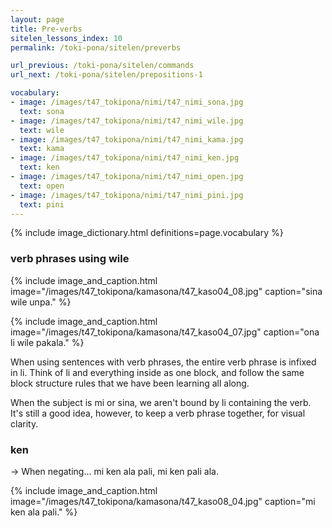 ```yaml
---
layout: page
title: Pre-verbs
sitelen_lessons_index: 10
permalink: /toki-pona/sitelen/preverbs

url_previous: /toki-pona/sitelen/commands
url_next: /toki-pona/sitelen/prepositions-1

vocabulary:
- image: /images/t47_tokipona/nimi/t47_nimi_sona.jpg
  text: sona
- image: /images/t47_tokipona/nimi/t47_nimi_wile.jpg
  text: wile
- image: /images/t47_tokipona/nimi/t47_nimi_kama.jpg
  text: kama
- image: /images/t47_tokipona/nimi/t47_nimi_ken.jpg
  text: ken
- image: /images/t47_tokipona/nimi/t47_nimi_open.jpg
  text: open
- image: /images/t47_tokipona/nimi/t47_nimi_pini.jpg
  text: pini
---
```


{% include image_dictionary.html definitions=page.vocabulary %}

### verb phrases using wile

{% include image_and_caption.html image="/images/t47_tokipona/kamasona/t47_kaso04_08.jpg" caption="sina wile unpa." %}

{% include image_and_caption.html image="/images/t47_tokipona/kamasona/t47_kaso04_07.jpg" caption="ona li wile pakala." %}

When using sentences with verb phrases, the entire verb phrase is infixed in li. Think of li and everything inside as one block, and follow the same block structure rules that we have been learning all along.

When the subject is mi or sina, we aren't bound by li containing the verb. It's still a good idea, however, to keep a verb phrase together, for visual clarity.

### ken


-> When negating... mi ken ala pali, mi ken pali ala.



{% include image_and_caption.html image="/images/t47_tokipona/kamasona/t47_kaso08_04.jpg" caption="mi ken ala pali." %}
